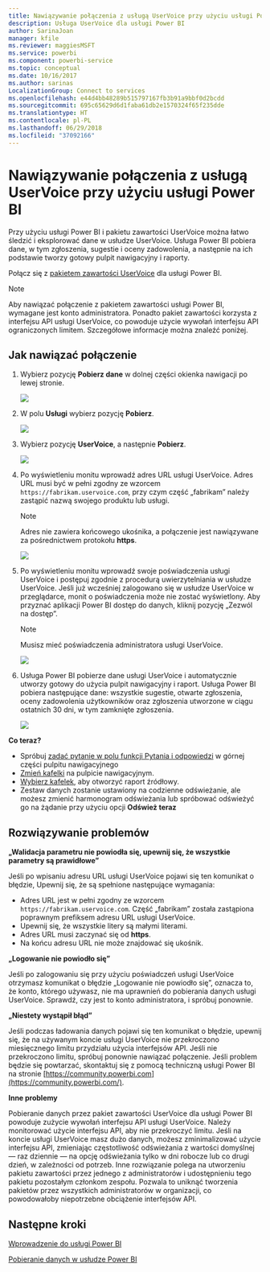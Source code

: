 ```yaml
---
title: Nawiązywanie połączenia z usługą UserVoice przy użyciu usługi Power BI
description: Usługa UserVoice dla usługi Power BI
author: SarinaJoan
manager: kfile
ms.reviewer: maggiesMSFT
ms.service: powerbi
ms.component: powerbi-service
ms.topic: conceptual
ms.date: 10/16/2017
ms.author: sarinas
LocalizationGroup: Connect to services
ms.openlocfilehash: e44d4bb48289b515797167fb3b91a9bbf0d2bcdd
ms.sourcegitcommit: 695c65629d6d1faba61db2e1570324f65f235dde
ms.translationtype: HT
ms.contentlocale: pl-PL
ms.lasthandoff: 06/29/2018
ms.locfileid: "37092166"
---
```

# <a name="connect-to-uservoice-with-power-bi"></a>Nawiązywanie połączenia z usługą UserVoice przy użyciu usługi Power BI
Przy użyciu usługi Power BI i pakietu zawartości UserVoice można łatwo śledzić i eksplorować dane w usłudze UserVoice. Usługa Power BI pobiera dane, w tym zgłoszenia, sugestie i oceny zadowolenia, a następnie na ich podstawie tworzy gotowy pulpit nawigacyjny i raporty.

Połącz się z [pakietem zawartości UserVoice](https://app.powerbi.com/getdata/services/uservoice) dla usługi Power BI.

>[!NOTE]
>Aby nawiązać połączenie z pakietem zawartości usługi Power BI, wymagane jest konto administratora. Ponadto pakiet zawartości korzysta z interfejsu API usługi UserVoice, co powoduje użycie wywołań interfejsu API ograniczonych limitem. Szczegółowe informacje można znaleźć poniżej.

## <a name="how-to-connect"></a>Jak nawiązać połączenie
1. Wybierz pozycję **Pobierz dane** w dolnej części okienka nawigacji po lewej stronie.
   
   ![](media/service-connect-to-uservoice/pbi_getdata.png)
2. W polu **Usługi** wybierz pozycję **Pobierz**.
   
   ![](media/service-connect-to-uservoice/pbi_getservices.png) 
3. Wybierz pozycję **UserVoice**, a następnie **Pobierz**.
   
   ![](media/service-connect-to-uservoice/uservoice.png)
4. Po wyświetleniu monitu wprowadź adres URL usługi UserVoice. Adres URL musi być w pełni zgodny ze wzorcem `https://fabrikam.uservoice.com`, przy czym część „fabrikam” należy zastąpić nazwą swojego produktu lub usługi.
   
   >[!NOTE]
   >Adres nie zawiera końcowego ukośnika, a połączenie jest nawiązywane za pośrednictwem protokołu **https**.
   
   ![](media/service-connect-to-uservoice/capture.png)
5. Po wyświetleniu monitu wprowadź swoje poświadczenia usługi UserVoice i postępuj zgodnie z procedurą uwierzytelniania w usłudze UserVoice. Jeśli już wcześniej zalogowano się w usłudze UserVoice w przeglądarce, monit o poświadczenia może nie zostać wyświetlony. Aby przyznać aplikacji Power BI dostęp do danych, kliknij pozycję „Zezwól na dostęp”.
   
   >[!NOTE]
   >Musisz mieć poświadczenia administratora usługi UserVoice.
   
   ![](media/service-connect-to-uservoice/capture3.png)
6. Usługa Power BI pobierze dane usługi UserVoice i automatycznie utworzy gotowy do użycia pulpit nawigacyjny i raport. Usługa Power BI pobiera następujące dane: wszystkie sugestie, otwarte zgłoszenia, oceny zadowolenia użytkowników oraz zgłoszenia utworzone w ciągu ostatnich 30 dni, w tym zamknięte zgłoszenia.
   
   ![](media/service-connect-to-uservoice/capture4.png)

**Co teraz?**

* Spróbuj [zadać pytanie w polu funkcji Pytania i odpowiedzi](power-bi-q-and-a.md) w górnej części pulpitu nawigacyjnego
* [Zmień kafelki](service-dashboard-edit-tile.md) na pulpicie nawigacyjnym.
* [Wybierz kafelek](service-dashboard-tiles.md), aby otworzyć raport źródłowy.
* Zestaw danych zostanie ustawiony na codzienne odświeżanie, ale możesz zmienić harmonogram odświeżania lub spróbować odświeżyć go na żądanie przy użyciu opcji **Odśwież teraz**

## <a name="troubleshooting"></a>Rozwiązywanie problemów
**„Walidacja parametru nie powiodła się, upewnij się, że wszystkie parametry są prawidłowe”**

Jeśli po wpisaniu adresu URL usługi UserVoice pojawi się ten komunikat o błędzie, Upewnij się, że są spełnione następujące wymagania:

* Adres URL jest w pełni zgodny ze wzorcem `https://fabrikam.uservoice.com`. Część „fabrikam” została zastąpiona poprawnym prefiksem adresu URL usługi UserVoice.
* Upewnij się, że wszystkie litery są małymi literami.
* Adres URL musi zaczynać się od **https**.
* Na końcu adresu URL nie może znajdować się ukośnik.

**„Logowanie nie powiodło się”**

Jeśli po zalogowaniu się przy użyciu poświadczeń usługi UserVoice otrzymasz komunikat o błędzie „Logowanie nie powiodło się”, oznacza to, że konto, którego używasz, nie ma uprawnień do pobierania danych usługi UserVoice. Sprawdź, czy jest to konto administratora, i spróbuj ponownie.

**„Niestety wystąpił błąd”**

Jeśli podczas ładowania danych pojawi się ten komunikat o błędzie, upewnij się, że na używanym koncie usługi UserVoice nie przekroczono miesięcznego limitu przydziału użycia interfejsów API. Jeśli nie przekroczono limitu, spróbuj ponownie nawiązać połączenie. Jeśli problem będzie się powtarzać, skontaktuj się z pomocą techniczną usługi Power BI na stronie [https://community.powerbi.com](https://community.powerbi.com/).

**Inne problemy**  

Pobieranie danych przez pakiet zawartości UserVoice dla usługi Power BI powoduje zużycie wywołań interfejsu API usługi UserVoice. Należy monitorować użycie interfejsu API, aby nie przekroczyć limitu. Jeśli na koncie usługi UserVoice masz dużo danych, możesz zminimalizować użycie interfejsu API, zmieniając częstotliwość odświeżania z wartości domyślnej — raz dziennie — na opcję odświeżania tylko w dni robocze lub co drugi dzień, w zależności od potrzeb. Inne rozwiązanie polega na utworzeniu pakietu zawartości przez jednego z administratorów i udostępnieniu tego pakietu pozostałym członkom zespołu. Pozwala to uniknąć tworzenia pakietów przez wszystkich administratorów w organizacji, co powodowałoby niepotrzebne obciążenie interfejsów API.

## <a name="next-steps"></a>Następne kroki
[Wprowadzenie do usługi Power BI](service-get-started.md)

[Pobieranie danych w usłudze Power BI](service-get-data.md)

